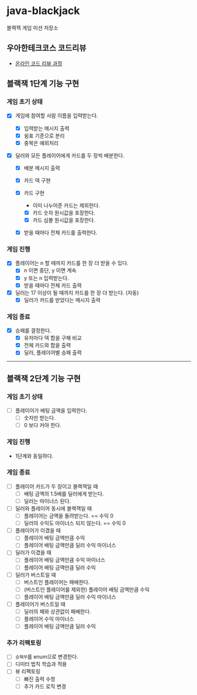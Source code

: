# java-blackjack
블랙잭 게임 미션 저장소

## 우아한테크코스 코드리뷰
* [온라인 코드 리뷰 과정](https://github.com/woowacourse/woowacourse-docs/blob/master/maincourse/README.md)



## 블랙잭 1단계 기능 구현

### 게임 초기 상태

- [x] 게임에 참여할 사람 이름을 입력받는다.
  - [x] 입력받는 메시지 출력
   - [x] 쉼표 기준으로 분리
   - [x] 중복은 예외처리

- [x] 딜러와 모든 플레이어에게 카드를 두 장씩 배분한다.

  - [x] 배분 메시지 출력

  - [x] 카드 덱 구현

  - [x] 카드 구현

    - 이미 나누어준 카드는 제외한다.

    - [x] 카드 숫자 원시값을 포장한다.
    - [x] 카드 심볼 원시값을 포장한다.

  - [x] 받을 때마다 전체 카드를 출력한다.

### 게임 진행

- [x] 플레이어는 n 할 때까지 카드를 한 장 더 받을 수 있다.
  - [x] n 이면 중단, y 이면 계속
  - [x] y 또는 n 입력받는다.
  - [x] 받을 때마다 전체 카드 출력
- [x] 딜러는 17 이상이 될 때까지 카드를 한 장 더 받는다. (자동)
  - [x] 딜러가 카드를 받았다는 메시지 출력

### 게임 종료

- [x] 승패를 결정한다.
  - [x] 유저마다 덱 합을 구해 비교
  - [x] 전체 카드와 합을 출력
  - [x] 딜러, 플레이어별 승패 출력
---
  
## 블랙잭 2단계 기능 구현
### 게임 초기 상태
- [ ] 플레이어가 배팅 금액을 입력한다. 
  - [ ] 숫자만 받는다.
  - [ ] 0 보다 커야 한다.
### 게임 진행
- 1단계와 동일하다.
### 게임 종료
- [ ] 플레이어 카드가 두 장이고 블랙잭일 때
  - [ ] 배팅 금액의 1.5배를 딜러에게 받는다.
  - [ ] 딜러는 마이너스 된다.
- [ ] 딜러와 플레이어 동시에 블랙잭일 때 
  - [ ] 플레이어는 금액을 돌려받는다. == 수익 0
  - [ ] 딜러의 수익도 마이너스 되지 않는다. == 수익 0
- [ ] 플레이어가 이겼을 때
  - [ ] 플레이어 배팅 금액만큼 수익
  - [ ] 플레이어 배팅 금액만큼 딜러 수익 마이너스
- [ ] 딜러가 이겼을 때
  - [ ] 플레이어 배팅 금액만큼 수익 마이너스
  - [ ] 플레이어 배팅 금액만큼 딜러 수익
- [ ] 딜러가 버스트일 때
  - [ ] 버스트인 플레이어는 패배한다.
  - [ ] (버스트인 플레이어를 제외한) 플레이어 배팅 금액만큼 수익
  - [ ] 플레이어 배팅 금액만큼 딜러 수익 마이너스
- [ ] 플레이어가 버스트일 때
  - [ ] 딜러의 패와 상관없이 패배한다.
  - [ ] 플레이어 수익 마이너스
  - [ ] 플레이어 배팅 금액만큼 딜러 수익
### 추가 리팩토링
- [ ] `승패무`를 enum으로 변경한다.
- [ ] 디미터 법칙 학습과 적용
- [ ] 뷰 리팩토링
  - [ ] 빠진 출력 수정
  - [ ] 추가 카드 로직 변경